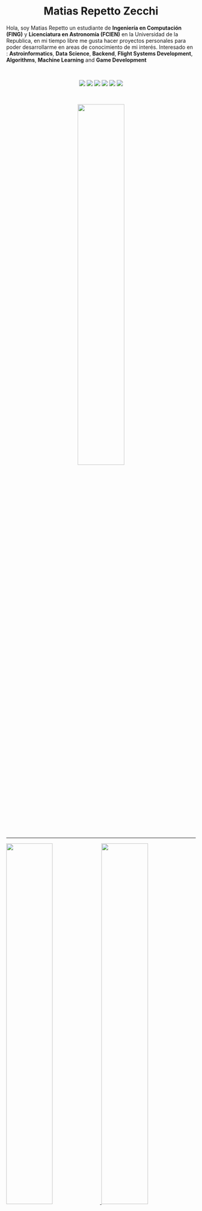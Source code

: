 <h1 align="center">
  <b>Matias Repetto Zecchi</b>
</h1>

Hola, soy Matias Repetto un estudiante de **Ingeniería en Computación (FING)** y **Licenciatura en Astronomía (FCIEN)** en la Universidad de la Republica, en mi tiempo libre me gusta hacer proyectos personales para poder desarrollarme en areas de conocimiento de mi interés.
Interesado en : **Astroinformatics**, **Data Science**, **Backend**, **Flight Systems Development**, **Algorithms**, **Machine Learning** and **Game Development**


<br>
<p>
<div align="center">
  <img src="https://img.shields.io/badge/-c++-260000?style=for-the-badge&logo=c%2B%2B&logoColor=d1a01f&labelColor=282828">
  <img src="https://img.shields.io/badge/-octave-260000?style=for-the-badge&logo=octave&logoColor=d1a01f&labelColor=282828">
  <img src="https://img.shields.io/badge/-c-260000?style=for-the-badge&logo=c&logoColor=d1a01f&labelColor=282828">
  <img src="https://img.shields.io/badge/-.net-260000?style=for-the-badge&logo=.net&logoColor=d1a01f&labelColor=282828">
  <img src="https://img.shields.io/badge/-Ruby-260000?style=for-the-badge&logo=ruby&logoColor=d1a01f&labelColor=282828">
  <img src="https://img.shields.io/badge/-Python-260000?style=for-the-badge&logo=python&logoColor=d1a01f&labelColor=282828">
</div>
</p>
<br/>
<p align="center">
  <a href="https://matiasrepetto.github.io/">
  <img width="49.5%" src="https://github-readme-stats.vercel.app/api/top-langs/?username=MatiasRepetto&layout=compact&theme=maroongold" />
  </a>
</p>

-----

<p align="left">
  <a href="https://matiasrepetto.github.io/">
  <img width="49.5%" src="https://github-readme-stats.vercel.app/api?username=MatiasRepetto&show_icons=true&theme=maroongold&hide_border=false" />
    <img width="49.5%" src="https://github-readme-streak-stats.herokuapp.com/?user=MatiasRepetto&theme=maroongold&hide_border=false" />
  </a>
</p>
<br>

![Matias Repetto ActivityGraph](https://activity-graph.herokuapp.com/graph?username=MatiasRepetto&custom_title=Matias%20Repetto%20Zecchi's%20Contribution%20Graph&theme=gruvbox&bg_color=260000&hide_border=false&line=F7EF8A&point=c58545)

------

